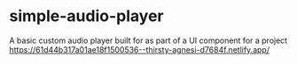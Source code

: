 # simple-audio-player
A basic custom audio player built for as part of a UI component for a project
https://61d44b317a01ae18f1500536--thirsty-agnesi-d7684f.netlify.app/
